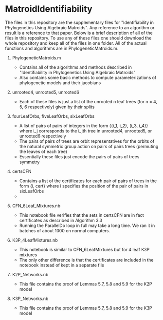 # MatroidIdentifiability
The files in this repository are the supplementary files for "Identifiability in Phylogenetics Using Algebraic Matroids". 
Any reference to an algorithm or result is a reference to that paper. 
Below is a brief description of all of the files in this repository. 
To use any of these files one should download the whole repository and keep all of the files in one folder. 
All of the actual functions and algorithms are in PhylogeneticMatroids.m.

1. PhylogeneticMatroids.m
    - Contains all of the algorithms and methods described in "Identifiability in Phylogenetics Using Algebraic Matroids"
    - Also contains some basic methods to compute parameterizations of phylogenetic models and their jacobians
    
2. unrooted4, unrooted5, unrooted6
    - Each of these files is just a list of the unrooted n leaf trees (for n = 4, 5, 6 respectively) given by their splits


3. fourLeafOrbs, fiveLeafOrbs, sixLeafOrbs
    - A list of pairs of pairs of integers in the form {{i_1, i_2}, {i_3, i_4}} 
    where i_j corresponds to the i_jth tree in unrooted4, unrooted5, or unrooted6 respectively
    - The pairs of pairs of trees are orbit representatives for the orbits of the natural symmetric group action 
    on pairs of pairs trees (permuting the leaves of each tree) 
    - Essentially these files just encode the pairs of pairs of trees symmetry

4. certsCFN
    - Contains a list of the certificates for each pair of pairs of trees in the form {i, cert} 
    where i specifies the position of the pair of pairs in sixLeafOrbs
    - 

  
  
5. CFN_6Leaf_Mixtures.nb
    - This notebook file verifies that the sets in certsCFN are in fact certificates as described in Algorithm 3.3
    - Running the ParallelDo loop in full may take a long time. We ran it in batches of about 1000 on normal computers. 
    
6. K3P_4LeafMixtures.nb
    - This notebook is similar to CFN_6LeafMixtures but for 4 leaf K3P mixtures
    - The only other difference is that the certificates are included in the notebook instead of kept in a separate file

7. K2P_Networks.nb
    - This file contains the proof of Lemmas 5.7, 5.8 and 5.9 for the K2P model
    
8. K3P_Networks.nb
    - This file contains the proof of Lemmas 5.7, 5.8 and 5.9 for the K3P model
  
